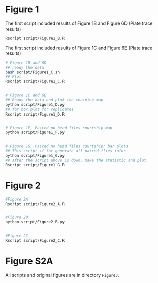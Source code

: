 # Figure 1

The first script included results of Figure 1B and Figure 6D (Plate trace results)
```bash
Rscript script/Figure1_B.R
```
The first script included results of Figure 1C and Figure 6E (Plate trace results)

```bash
# Figure 1B and 6D
## ready the data
bash script/Figure1_C.sh
## Plot
Rscript script/Figure1_C.R


# Figure 1C and 6E
## Ready the data and plot the chaining map
python script/Figure1_D.py
## for box plot for replicates
Rscript script/Figure1_D.R


# Figure 1F, Paired no head files courtship map
python script/Figure1_F.py


# Figure 1G, Paired no head files courtship; bar plots
## This script if for generate all paired flies infor
python script/Figure1_G.py
## after the script above is down, make the statistic and plot
Rscript script/Figure1_G.R
```

# Figure 2

```bash
#Figure 2A
Rscript script/Figure2_A.R


#Figure 2B
python script/Figure2_B.py


#Figure 2C
Rscript script/Figure2_C.R

```

# Figure S2A

All scripts and original figures are in directory `Figure3`.



